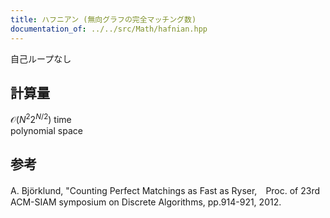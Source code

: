 ```yaml
---
title: ハフニアン (無向グラフの完全マッチング数)
documentation_of: ../../src/Math/hafnian.hpp
---
```

自己ループなし
## 計算量
$\mathcal{O} (N^2 2^{N/2})$ time \
polynomial space
## 参考
A. Björklund, "Counting Perfect Matchings as Fast as Ryser,　Proc. of 23rd ACM-SIAM symposium on Discrete Algorithms, pp.914-921, 2012.